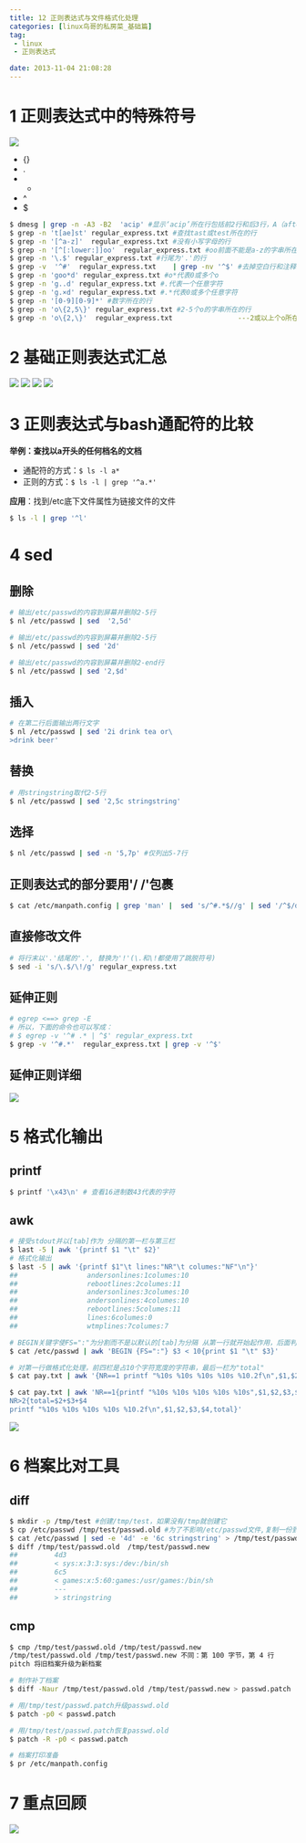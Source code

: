 ```yaml
---
title: 12 正则表达式与文件格式化处理
categories: [linux鸟哥的私房菜_基础篇]
tag:
 - linux
 - 正则表达式

date: 2013-11-04 21:08:28
---
```


# 1 正则表达式中的特殊符号
![](http://o7m5xjmtl.bkt.clouddn.com/14897698758186.jpg)


+ {}
+ .
+ *
+ ^
+ $

```bash
$ dmesg | grep -n -A3 -B2  'acip' #显示‘acip’所在行包括前2行和后3行，A（after）B(before)
$ grep -n 't[ae]st' regular_express.txt #查找tast或test所在的行
$ grep -n '[^a-z]'  regular_express.txt #没有小写字母的行
$ grep -n '[^[:lower:]]oo'  regular_express.txt #oo前面不能是a-z的字串所在的行以及行号,例如1oo，Aoo可以，goo就不行 
$ grep -n '\.$' regular_express.txt #行尾为'.'的行
$ grep -v  '^#'  regular_express.txt    | grep -nv '^$' #去掉空白行和注释行
$ grep -n 'goo*d' regular_express.txt #o*代表0或多个o
$ grep -n 'g..d' regular_express.txt #.代表一个任意字符
$ grep -n 'g.×d' regular_express.txt #.*代表0或多个任意字符
$ grep -n '[0-9][0-9]*' #数字所在的行
$ grep -n 'o\{2,5\}' regular_express.txt #2-5个o的字串所在的行
$ grep -n 'o\{2,\}'  regular_express.txt                ---2或以上个o所在的行
```

# 2 基础正则表达式汇总
![](http://o7m5xjmtl.bkt.clouddn.com/14897699675001.jpg)
![](http://o7m5xjmtl.bkt.clouddn.com/14897699788589.jpg)
![](http://o7m5xjmtl.bkt.clouddn.com/14897699896788.jpg)
![](http://o7m5xjmtl.bkt.clouddn.com/14897699991358.jpg)

# 3 正则表达式与bash通配符的比较
**举例：查找以a开头的任何档名的文档**

+ 通配符的方式：`$ ls -l a*`
+ 正则的方式：`$ ls -l | grep '^a.*'`

**应用**：找到/etc底下文件属性为链接文件的文件

```bash
$ ls -l | grep '^l'
```

# 4 sed
## 删除

```bash
# 输出/etc/passwd的内容到屏幕并删除2-5行
$ nl /etc/passwd | sed  '2,5d'

# 输出/etc/passwd的内容到屏幕并删除2-5行
$ nl /etc/passwd | sed '2d'

# 输出/etc/passwd的内容到屏幕并删除2-end行
$ nl /etc/passwd | sed '2,$d'
```

## 插入

```bash
# 在第二行后面输出两行文字
$ nl /etc/passwd | sed '2i drink tea or\
>drink beer'
```

## 替换

```bash
# 用stringstring取代2-5行
$ nl /etc/passwd | sed '2,5c stringstring'
```

## 选择
```bash
$ nl /etc/passwd | sed -n '5,7p' #仅列出5-7行
```

## 正则表达式的部分要用'/ /'包裹

```bash
$ cat /etc/manpath.config | grep 'man' |  sed 's/^#.*$//g' | sed '/^$/d' #匹配有'man'的行，且去掉注释行
```

## 直接修改文件

```bash
# 将行末以'.'结尾的'.', 替换为'!'(\.和\!都使用了跳脱符号)
$ sed -i 's/\.$/\!/g' regular_express.txt
```

## 延伸正则

```bash
# egrep <==> grep -E
# 所以，下面的命令也可以写成：
# $ egrep -v '^# .* | ^$' regular_express.txt   
$ grep -v '^#.*'  regular_express.txt | grep -v '^$' 
```

## 延伸正则详细
![](http://o7m5xjmtl.bkt.clouddn.com/14897700204447.jpg)

# 5 格式化输出
## printf

```bash
$ printf '\x43\n' # 查看16进制数43代表的字符
```

## awk

```bash
# 接受stdout并以[tab]作为 分隔的第一栏与第三栏
$ last -5 | awk '{printf $1 "\t" $2}' 
# 格式化输出
$ last -5 | awk '{printf $1"\t lines:"NR"\t columes:"NF"\n"}'
##                 andersonlines:1columes:10
##                 rebootlines:2columes:11
##                 andersonlines:3columes:10
##                 andersonlines:4columes:10
##                 rebootlines:5columes:11
##                 lines:6columes:0
##                 wtmplines:7columes:7

# BEGIN关键字使FS=":"为分割而不是以默认的[tab]为分隔 从第一行就开始起作用，后面判断第三栏是否小于10,是的话就执行后面的打印指令
$ cat /etc/passwd | awk 'BEGIN {FS=":"} $3 < 10{print $1 "\t" $3}'

# 对第一行做格式化处理，前四栏是占10个字符宽度的字符串，最后一栏为"total"
$ cat pay.txt | awk '{NR==1 printf "%10s %10s %10s %10s %10.2f\n",$1,$2,$3,$4,"total"}'
```

```bash
$ cat pay.txt | awk 'NR==1{printf "%10s %10s %10s %10s %10s",$1,$2,$3,$4,"Total"}
NR>2{total=$2+$3+$4
printf "%10s %10s %10s %10s %10.2f\n",$1,$2,$3,$4,total}'
```
![](http://o7m5xjmtl.bkt.clouddn.com/14897702894536.jpg)

# 6 档案比对工具
## diff

```bash
$ mkdir -p /tmp/test #创建/tmp/test，如果没有/tmp就创建它
$ cp /etc/passwd /tmp/test/passwd.old #为了不影响/etc/passwd文件,复制一份到/tmp/test，重新取名passwd.old
$ cat /etc/passwd | sed -e '4d' -e '6c stringstring' > /tmp/test/passwd.new #通过sed 接受stdout，第4行删掉，第6行替换                        为"stringstring"
$ diff /tmp/test/passwd.old  /tmp/test/passwd.new
##         4d3
##         < sys:x:3:3:sys:/dev:/bin/sh
##         6c5
##         < games:x:5:60:games:/usr/games:/bin/sh
##         ---
##         > stringstring
```

## cmp

```bash
$ cmp /tmp/test/passwd.old /tmp/test/passwd.new 
/tmp/test/passwd.old /tmp/test/passwd.new 不同：第 100 字节，第 4 行
pitch 将旧档案升级为新档案

# 制作补丁档案
$ diff -Naur /tmp/test/passwd.old /tmp/test/passwd.new > passwd.patch

# 用/tmp/test/passwd.patch升级passwd.old
$ patch -p0 < passwd.patch

# 用/tmp/test/passwd.patch恢复passwd.old
$ patch -R -p0 < passwd.patch

# 档案打印准备
$ pr /etc/manpath.config
```

# 7 重点回顾
![](http://o7m5xjmtl.bkt.clouddn.com/14897703359040.jpg)


